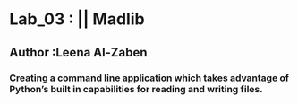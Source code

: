 # Lab_03 : || Madlib
## Author :Leena Al-Zaben
### Creating a command line application which takes advantage of Python’s built in capabilities for reading and writing files.
